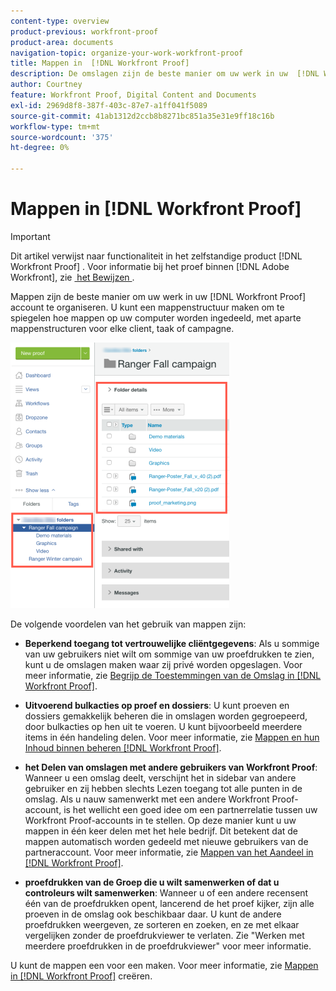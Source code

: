 ```yaml
---
content-type: overview
product-previous: workfront-proof
product-area: documents
navigation-topic: organize-your-work-workfront-proof
title: Mappen in  [!DNL Workfront Proof]
description: De omslagen zijn de beste manier om uw werk in uw  [!DNL Workfront Proof]  rekening te organiseren. U kunt een mappenstructuur maken om te spiegelen hoe mappen op uw computer worden ingedeeld, met aparte mappenstructuren voor elke client, taak of campagne.
author: Courtney
feature: Workfront Proof, Digital Content and Documents
exl-id: 2969d8f8-387f-403c-87e7-a1ff041f5089
source-git-commit: 41ab1312d2ccb8b8271bc851a35e31e9ff18c16b
workflow-type: tm+mt
source-wordcount: '375'
ht-degree: 0%

---
```


# Mappen in [!DNL Workfront Proof]

>[!IMPORTANT]
>
>Dit artikel verwijst naar functionaliteit in het zelfstandige product [!DNL Workfront Proof] . Voor informatie bij het proef binnen [!DNL Adobe Workfront], zie [&#x200B; het Bewijzen &#x200B;](../../../review-and-approve-work/proofing/proofing.md).

Mappen zijn de beste manier om uw werk in uw [!DNL Workfront Proof] account te organiseren. U kunt een mappenstructuur maken om te spiegelen hoe mappen op uw computer worden ingedeeld, met aparte mappenstructuren voor elke client, taak of campagne.

![&#x200B; folders.png &#x200B;](assets/folders-350x425.png)

De volgende voordelen van het gebruik van mappen zijn:

* **Beperkend toegang tot vertrouwelijke cliëntgegevens**: Als u sommige van uw gebruikers niet wilt om sommige van uw proefdrukken te zien, kunt u de omslagen maken waar zij privé worden opgeslagen. Voor meer informatie, zie [&#x200B; Begrijp de Toestemmingen van de Omslag in  [!DNL Workfront Proof]](../../../workfront-proof/wp-work-proofsfiles/organize-your-work/folder-permissions.md).

* **Uitvoerend bulkacties op proef en dossiers**: U kunt proeven en dossiers gemakkelijk beheren die in omslagen worden gegroepeerd, door bulkacties op hen uit te voeren. U kunt bijvoorbeeld meerdere items in één handeling delen. Voor meer informatie, zie [&#x200B; Mappen en hun Inhoud binnen beheren  [!DNL Workfront Proof]](../../../workfront-proof/wp-work-proofsfiles/organize-your-work/manage-folders-and-contents.md).

* **het Delen van omslagen met andere gebruikers van Workfront Proof**: Wanneer u een omslag deelt, verschijnt het in sidebar van andere gebruiker en zij hebben slechts Lezen toegang tot alle punten in de omslag. Als u nauw samenwerkt met een andere Workfront Proof-account, is het wellicht een goed idee om een partnerrelatie tussen uw Workfront Proof-accounts in te stellen. Op deze manier kunt u uw mappen in één keer delen met het hele bedrijf. Dit betekent dat de mappen automatisch worden gedeeld met nieuwe gebruikers van de partneraccount. Voor meer informatie, zie [&#x200B; Mappen van het Aandeel in  [!DNL Workfront Proof]](../../../workfront-proof/wp-work-proofsfiles/organize-your-work/share-folders.md).

* **proefdrukken van de Groep die u wilt samenwerken of dat u controleurs wilt samenwerken**: Wanneer u of een andere recensent één van de proefdrukken opent, lancerend de het proef kijker, zijn alle proeven in de omslag ook beschikbaar daar. U kunt de andere proefdrukken weergeven, ze sorteren en zoeken, en ze met elkaar vergelijken zonder de proefdrukviewer te verlaten. Zie &quot;Werken met meerdere proefdrukken in de proefdrukviewer&quot; voor meer informatie.

U kunt de mappen een voor een maken. Voor meer informatie, zie [&#x200B; Mappen in  [!DNL Workfront Proof]](../../../workfront-proof/wp-work-proofsfiles/organize-your-work/create-folders.md) creëren.
